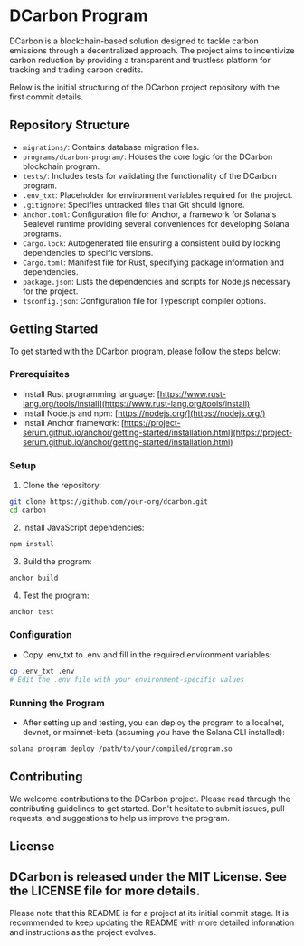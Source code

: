 # DCarbon Program

DCarbon is a blockchain-based solution designed to tackle carbon emissions through a decentralized approach. The project aims to incentivize carbon reduction by providing a transparent and trustless platform for tracking and trading carbon credits.

Below is the initial structuring of the DCarbon project repository with the first commit details.

## Repository Structure

- `migrations/`: Contains database migration files.
- `programs/dcarbon-program/`: Houses the core logic for the DCarbon blockchain program.
- `tests/`: Includes tests for validating the functionality of the DCarbon program.
- `.env_txt`: Placeholder for environment variables required for the project.
- `.gitignore`: Specifies untracked files that Git should ignore.
- `Anchor.toml`: Configuration file for Anchor, a framework for Solana's Sealevel runtime providing several conveniences for developing Solana programs.
- `Cargo.lock`: Autogenerated file ensuring a consistent build by locking dependencies to specific versions.
- `Cargo.toml`: Manifest file for Rust, specifying package information and dependencies.
- `package.json`: Lists the dependencies and scripts for Node.js necessary for the project.
- `tsconfig.json`: Configuration file for Typescript compiler options.

## Getting Started

To get started with the DCarbon program, please follow the steps below:

### Prerequisites

- Install Rust programming language: [https://www.rust-lang.org/tools/install](https://www.rust-lang.org/tools/install)
- Install Node.js and npm: [https://nodejs.org/](https://nodejs.org/)
- Install Anchor framework: [https://project-serum.github.io/anchor/getting-started/installation.html](https://project-serum.github.io/anchor/getting-started/installation.html)

### Setup

1. Clone the repository:

```sh
git clone https://github.com/your-org/dcarbon.git
cd carbon
```

2. Install JavaScript dependencies:
```sh
npm install
```
3. Build the program:
```sh
anchor build
```
4. Test the program:
```sh
anchor test
```
### Configuration
- Copy .env_txt to .env and fill in the required environment variables:
```sh
cp .env_txt .env
# Edit the .env file with your environment-specific values
```
### Running the Program
- After setting up and testing, you can deploy the program to a localnet, devnet, or mainnet-beta (assuming you have the Solana CLI installed):
```sh
solana program deploy /path/to/your/compiled/program.so
```
## Contributing
We welcome contributions to the DCarbon project. Please read through the contributing guidelines to get started. Don't hesitate to submit issues, pull requests, and suggestions to help us improve the program.

## License
DCarbon is released under the MIT License. See the LICENSE file for more details.
---
Please note that this README is for a project at its initial commit stage. It is recommended to keep updating the README with more detailed information and instructions as the project evolves.
